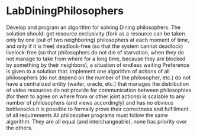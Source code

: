 # LabDiningPhilosophers
Develop and program an algorithm for solving Dining philosophers.
The solution should: get resource exclusivity (fork as a resource can be taken only by one (out of two neighboring) philosophers at each moment of time, and only if it is free)
deadlock-free (so that the system cannot deadlock)
livelock-free (so that philosophers do not die of starvation, when they do not manage to take from where for a long time, because they are blocked by something by their neighbors), a situation of endless waiting
Preference is given to a solution that:
implement one algorithm of actions of all philosophers (do not depend on the number of the philosopher, etc.)
do not have a centralized entity (waiter, oracle, etc.) that manages the distribution of video resources
do not provide for communication between philosophies (for them to agree on where from or other joint actions)
is scalable to any number of philosophers (and views accordingly) and has no obvious bottlenecks
it is possible to formally prove their correctness and fulfillment of all requirements
All philosopher programs must follow the same algorithm. They are all equal (and interchangeable), none has priority over the others.
